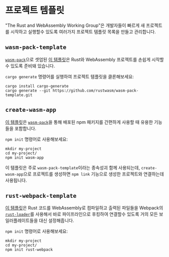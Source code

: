 # 프로젝트 템플릿

"The Rust and WebAssembly Working Group"은 개발자들이 빠르게 새 프로젝트를 시작하고 실행할수 있도록 여러가지 프로젝트 템플릿 목록을 만들고 관리합니다.

## `wasm-pack-template`

[`wasm-pack`][wasm-pack]으로 셋업된 [이 템플릿][wasm-pack-template]은 Rust와 WebAssembly 프로젝트를 손쉽게 시작할수 있도록 준비돼 있습니다.

`cargo generate` 명령어를 실행하여 프로젝트 템플릿을 클론해보세요:

```
cargo install cargo-generate
cargo generate --git https://github.com/rustwasm/wasm-pack-template.git
```

## `create-wasm-app`

[이 템플릿][create-wasm-app]은 [`wasm-pack`][wasm-pack]을 통해 배포된 npm 패키지를 간편하게 사용할 때 유용한 기능들을 포함합니다.

`npm init` 명령어로 사용해보세요:

```
mkdir my-project
cd my-project/
npm init wasm-app
```

이 템플릿은 주로 `wasm-pack-template`이라는 종속성괴 함께 사용되는데, `create-wasm-app`으로 프로젝트를 생성하면 `npm link` 기능으로 생성한 프로젝트와 연결하는데 사용됩니다.

## `rust-webpack-template`

[이 템플릿][rust-webpack-template]은 Rust 코드를 WebAssembly로 컴파일하고 출력된 파일들을 Webpack의 [`rust-loader`][rust-loader]를 사용해서 바로 파이프라인으로 후킹하여 연결할수 있도록 거의 모든 보일러플레이트들을 대신 설정해줍니다.

`npm init` 명령어로 사용해보세요:

```
mkdir my-project
cd my-project/
npm init rust-webpack
```

[wasm-pack]: https://github.com/rustwasm/wasm-pack
[wasm-pack-template]: https://github.com/rustwasm/wasm-pack-template
[create-wasm-app]: https://github.com/rustwasm/create-wasm-app
[rust-webpack-template]: https://github.com/rustwasm/rust-webpack-template
[rust-loader]: https://github.com/wasm-tool/rust-loader/
